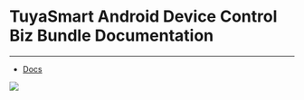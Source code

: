 # TuyaSmart Android Device Control Biz Bundle Documentation

---

* [Docs](https://tuyainc.github.io/tuyasmart_panel_android_sdk_doc/)

![](https://travis-ci.org/TuyaInc/tuyasmart_panel_android_sdk_doc.svg?branch=master)
